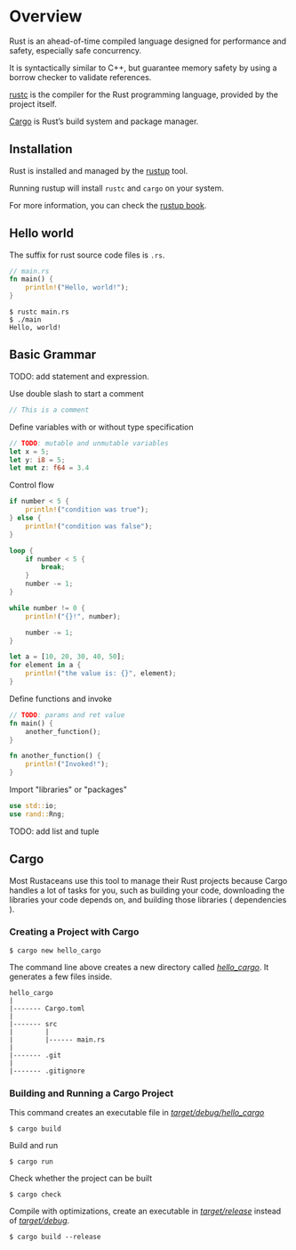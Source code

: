 # Overview
Rust is an ahead-of-time compiled language designed for performance and safety, especially safe concurrency.

It is syntactically similar to C++, but guarantee memory safety by using a borrow checker to validate references.

[rustc](https://doc.rust-lang.org/rustc/what-is-rustc.html) is the compiler for the Rust programming language, provided by the project itself.

[Cargo](https://crates.io/) is Rust’s build system and package manager.

## Installation
Rust is installed and managed by the [rustup](https://rustup.rs/) tool.

Running rustup will install `rustc` and `cargo` on your system. 

For more information, you can check the [rustup book](https://rust-lang.github.io/rustup/index.html).

## Hello world
The suffix for rust source code files is `.rs`.
~~~rust
// main.rs
fn main() {
    println!("Hello, world!");
}
~~~
~~~
$ rustc main.rs
$ ./main
Hello, world!
~~~

## Basic Grammar
TODO: add statement and expression.


Use double slash to start a comment
~~~rust
// This is a comment
~~~
Define variables with or without type specification
~~~rust
// TODO: mutable and unmutable variables
let x = 5;
let y: i8 = 5;
let mut z: f64 = 3.4
~~~
Control flow
~~~rust
if number < 5 {
    println!("condition was true");
} else {
    println!("condition was false");
}

loop {
    if number < 5 {
        break;
    }
    number -= 1;
}

while number != 0 {
    println!("{}!", number);

    number -= 1;
}

let a = [10, 20, 30, 40, 50];
for element in a {
    println!("the value is: {}", element);
}

~~~


Define functions and invoke
~~~rust
// TODO: params and ret value
fn main() {
    another_function();
}

fn another_function() {
    println!("Invoked!");
}
~~~
Import "libraries" or "packages"
~~~rust
use std::io;
use rand::Rng;
~~~

TODO: add list and tuple

## Cargo

Most Rustaceans use this tool to manage their Rust projects because Cargo handles a lot of tasks for you, such as building your code, downloading the libraries your code depends on, and building those libraries ( dependencies ).

### Creating a Project with Cargo
~~~
$ cargo new hello_cargo
~~~
The command line above creates a new directory called <u>*hello_cargo*</u>. It generates a few files inside.
~~~
hello_cargo
|
|------- Cargo.toml
|
|------- src
|        |
|        |------ main.rs
|
|------- .git
|
|------- .gitignore
~~~ 

### Building and Running a Cargo Project
This command creates an executable file in <u>*target/debug/hello_cargo*</u>
~~~
$ cargo build
~~~
Build and run
~~~
$ cargo run
~~~
Check whether the project can be built
~~~
$ cargo check
~~~
Compile with optimizations, create an executable in <u>*target/release*</u> instead of <u>*target/debug*</u>.
~~~
$ cargo build --release
~~~